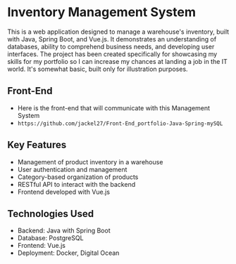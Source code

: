 # Inventory Management System

This is a web application designed to manage a warehouse's inventory, built with Java, Spring Boot, and Vue.js. It demonstrates an understanding of databases, ability to comprehend business needs, and developing user interfaces. The project has been created specifically for showcasing my skills for my portfolio so I can increase my chances at landing a job in the IT world. It's somewhat basic, built only for illustration purposes.

## Front-End
- Here is the front-end that will communicate with this Management System
- ```https://github.com/jackel27/Front-End_portfolio-Java-Spring-mySQL```

## Key Features
- Management of product inventory in a warehouse
- User authentication and management
- Category-based organization of products
- RESTful API to interact with the backend
- Frontend developed with Vue.js

## Technologies Used
- Backend: Java with Spring Boot
- Database: PostgreSQL
- Frontend: Vue.js
- Deployment: Docker, Digital Ocean
